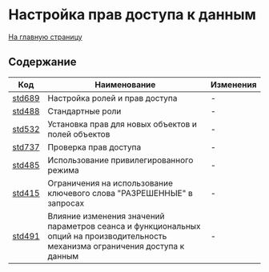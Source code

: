 # Настройка прав доступа к данным

[На главную страницу](./README.MD)

## Содержание

| Код | Наименование | Изменения |
|-|-|-|
| [std689](https://its.1c.ru/db/v8std#content:689:hdoc) | Настройка ролей и прав доступа | - |
| [std488](https://its.1c.ru/db/v8std#content:488:hdoc) | Стандартные роли | - |
| [std532](https://its.1c.ru/db/v8std#content:532:hdoc) | Установка прав для новых объектов и полей объектов | - |
| [std737](https://its.1c.ru/db/v8std#content:737:hdoc) | Проверка прав доступа | - |
| [std485](https://its.1c.ru/db/v8std#content:485:hdoc) | Использование привилегированного режима | - |
| [std415](https://its.1c.ru/db/v8std#content:415:hdoc) | Ограничения на использование ключевого слова "РАЗРЕШЕННЫЕ" в запросах | - |
| [std491](https://its.1c.ru/db/v8std#content:491:hdoc) | Влияние изменения значений параметров сеанса и функциональных опций на производительность механизма ограничения доступа к данным | - |